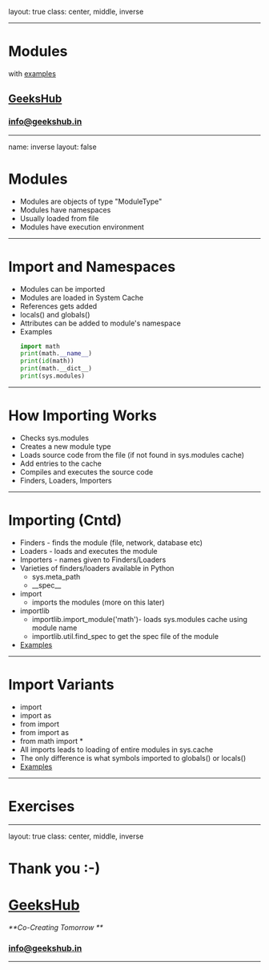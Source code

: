 layout: true
class: center, middle, inverse

---

# Modules
with [examples](modules.ipynb)
## [GeeksHub](http://www.geekshub.in)
### [info@geekshub.in](mailto:info@geekshub.in)

---

name: inverse
layout: false

# Modules
* Modules are objects of type "ModuleType"
* Modules have namespaces
* Usually loaded from file
* Modules have execution environment

---

# Import and Namespaces
* Modules can be imported
* Modules are loaded in System Cache
* References gets added
* locals() and globals()
* Attributes can be added to module's namespace
* Examples
    ```python
    import math
    print(math.__name__)
    print(id(math))
    print(math.__dict__)
    print(sys.modules)
    ``` 
---

# How Importing Works
* Checks sys.modules
* Creates a new module type
* Loads source code from the file (if not found in sys.modules cache)
* Add entries to the cache
* Compiles and executes the source code
* Finders, Loaders, Importers

---

# Importing (Cntd)
* Finders - finds the module (file, network, database etc)
* Loaders - loads and executes the module
* Importers - names given to Finders/Loaders
* Varieties of finders/loaders available in Python
    * sys.meta_path
    * \_\_spec\_\_ 
* import
    * imports the modules (more on this later)
* importlib
    * importlib.import_module('math')- loads sys.modules cache using module name
    * importlib.util.find_spec to get the spec file of the module
* [Examples](import_importlib.ipynb)

---

# Import Variants
* import <module>
* import <module> as <alias>
* from <module> import <symbol>
* from <module> import <symbol> as <alias>
* from math import *
* All imports leads to loading of entire modules in sys.cache
* The only difference is what symbols imported to globals() or locals()
* [Examples](import_variants.ipynb)

---

# Exercises


---

layout: true
class: center, middle, inverse

# Thank you :-)

# [GeeksHub](http://www.geekshub.in)
_**Co-Creating Tomorrow **_
### [info@geekshub.in](mailto:info@geekshub.in)

---
